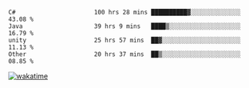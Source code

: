 <!--START_SECTION:waka-->

```text
C#                      100 hrs 28 mins ██████████▓░░░░░░░░░░░░░░   43.08 %
Java                    39 hrs 9 mins   ████▒░░░░░░░░░░░░░░░░░░░░   16.79 %
unity                   25 hrs 57 mins  ██▓░░░░░░░░░░░░░░░░░░░░░░   11.13 %
Other                   20 hrs 37 mins  ██▒░░░░░░░░░░░░░░░░░░░░░░   08.85 %
```

<!--END_SECTION:waka-->
[![wakatime](https://wakatime.com/badge/user/6c2f442e-41b4-42e3-bc06-d5d8203ad1da.svg)](https://wakatime.com/@6c2f442e-41b4-42e3-bc06-d5d8203ad1da)
